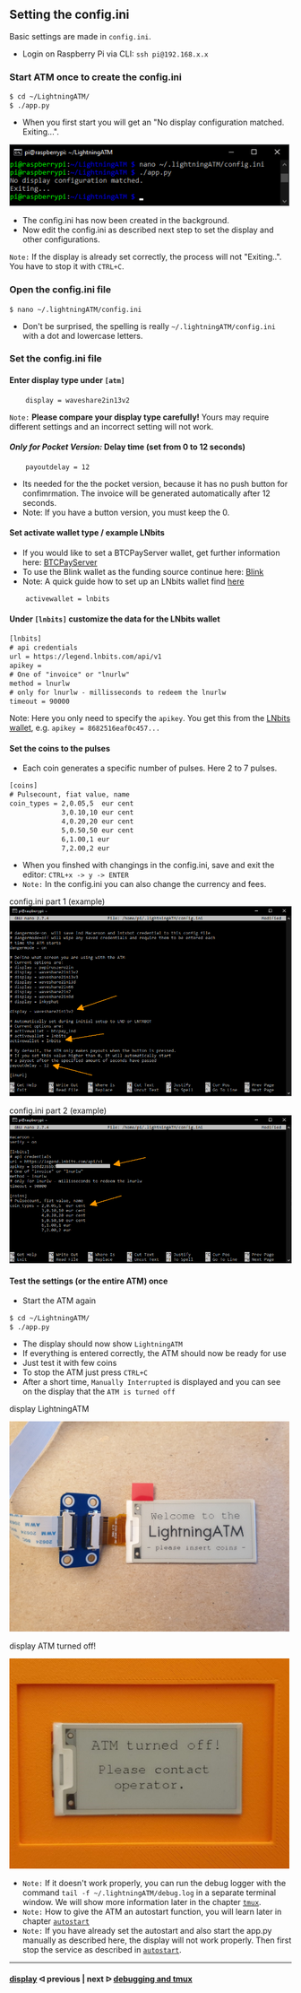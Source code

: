 ##  Setting the config.ini

Basic settings are made in `config.ini`. 

- Login on Raspberry Pi via CLI: `ssh pi@192.168.x.x`

### Start ATM once to create the config.ini

```
$ cd ~/LightningATM/
$ ./app.py
```

- When you first start you will get an "No display configuration matched. Exiting...".

<img src="../pictures/edit_config_first_call_exiting.png" width="500">

- The config.ini has now been created in the background.
- Now edit the config.ini as described next step to set the display and other configurations.

`Note:` If the display is already set correctly, the process will not "Exiting..". You have to stop it with `CTRL+C`. 

### Open the config.ini file

```
$ nano ~/.lightningATM/config.ini
```

- Don't be surprised, the spelling is really `~/.lightningATM/config.ini` with a dot and lowercase letters.

### Set the config.ini file

#### Enter display type under `[atm]`

```
	display = waveshare2in13v2
```
`Note:` **Please compare your display type carefully!** Yours may require different settings and an incorrect setting will not work.

#### *Only for Pocket Version:* Delay time (set from 0 to 12 seconds)

```
	payoutdelay = 12 
```

- Its needed for the the pocket version, because it has no push button for confimrmation. The invoice will be generated automatically after 12 seconds.
- Note: If you have a button version, you must keep the 0.

#### Set activate wallet type / example LNbits 

- If you would like to set a BTCPayServer wallet, get further information here: [BTCPayServer](https://docs.lightningatm.me/lightningatm-setup/wallet-setup/lnd_btcpay)
- To use the Blink wallet as the funding source continue here: [Blink](/docs/guide/set_up_a_blink_wallet.md)
- Note: A quick guide how to set up an LNbits wallet find [here](/docs/guide/set_up_an_lnbits_wallet.md)

```
	activewallet = lnbits
```
#### Under `[lnbits]` customize the data for the LNbits wallet

```
[lnbits]
# api credentials
url = https://legend.lnbits.com/api/v1
apikey = 
# One of "invoice" or "lnurlw"
method = lnurlw
# only for lnurlw - millisseconds to redeem the lnurlw
timeout = 90000
```
Note: Here you only need to specify the `apikey`. You get this from the [LNbits wallet](/docs/guide/set_up_an_lnbits_wallet.md), e.g. `apikey = 8682516eaf0c457...`

#### Set the coins to the pulses

- Each coin generates a specific number of pulses. Here 2 to 7 pulses.

```
[coins]
# Pulsecount, fiat value, name
coin_types = 2,0.05,5  eur cent
             3,0.10,10 eur cent
             4,0.20,20 eur cent
             5,0.50,50 eur cent
             6,1.00,1 eur
             7,2.00,2 eur
```

- When you finshed with changings in the config.ini, save and exit the editor: `CTRL+x -> y -> ENTER`
- `Note:` In the config.ini you can also change the currency and fees.

config.ini part 1 (example)
![config.ini part 1](../pictures/edit_config_terminal_1.png)

config.ini part 2 (example)
![config.ini part 2](../pictures/edit_config_terminal_2.png)

#### Test the settings (or the entire ATM) once

- Start the ATM again

```
$ cd ~/LightningATM/
$ ./app.py
```

- The display should now show `LightningATM`
- If everything is entered correctly, the ATM should now be ready for use
- Just test it with few coins
- To stop the ATM just press `CTRL+C`
- After a short time, `Manually Interrupted` is displayed and you can see on the display that the `ATM is turned off`

display LightningATM

<img src="../pictures/edit_config_display_ATM_on.jpg" width="500">

display ATM turned off!

<img src="../pictures/edit_config_display_ATM_off.jpg" width="500">

- `Note:` If it doesn't work properly, you can run the debug logger with the command `tail -f ~/.lightningATM/debug.log` in a separate terminal window. We will show more information later in the chapter [`tmux`](/docs/guide/tmux_monitoring.md).
- `Note:` How to give the ATM an autostart function, you will learn later in chapter [`autostart`](/docs/guide/autostart.md)
- `Note:` If you have already set the autostart and also start the app.py manually as described here, the display will not work properly. Then first stop the service as described in [`autostart`](/docs/guide/autostart.md).

---

#### [display](/docs/guide/display.md)  ᐊ  previous | next  ᐅ  [debugging and tmux](/docs/guide/tmux_monitoring.md)








